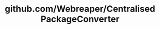 ---
layout: post
title: github.com/Webreaper/CentralisedPackageConverter
categories: link
tags: [انگلیسی, برنامه‌نویسی]
---